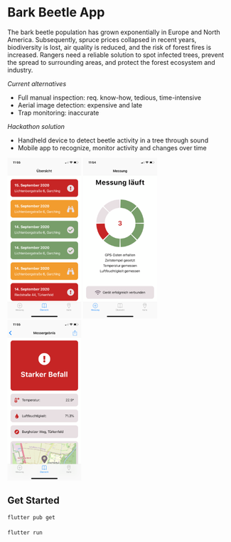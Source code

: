 # Bark Beetle App

The bark beetle population has grown exponentially in Europe and North America. Subsequently, spruce prices collapsed in recent years, biodiversity is lost, air quality is reduced, and the risk of forest fires is increased.
Rangers need a reliable solution to spot infected trees, prevent the spread to surrounding areas, and protect the forest ecosystem and industry. 

*Current alternatives*
- Full manual inspection: req. know-how, tedious, time-intensive
- Aerial image detection: expensive and late
- Trap monitoring: inaccurate

*Hackathon solution*
- Handheld device to detect beetle activity in a tree through sound
- Mobile app to recognize, monitor activity and changes over time

<p float="left">
  <img src="/screenshots/Uebersicht.png" width="33%" />
  <img src="/screenshots/Messung.png" width="33%" /> 
  <img src="/screenshots/Ergebnis.png" width="33%" />
</p>

## Get Started

```bash
flutter pub get

flutter run
```
